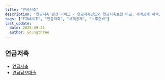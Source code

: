 ```yaml
---
title: "연금저축"
description: "연금저축 완전 가이드 - 연금저축펀드와 연금저축보험 비교, 세액공제 혜택, 연금담보대출까지 연금저축 관련 모든 정보 총정리"
tags: ["FINANCE", "연금저축", "세액공제", "노후준비"]
last_update:
  date: 2025-09-21
  author: youngthree
---
```


## 연금저축

- [연금저축](./연금저축/연금저축.md)
- [연금담보대출](./연금담보대출/연금담보대출.md)